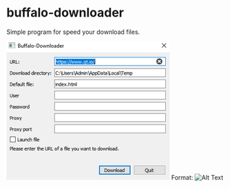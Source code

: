 # buffalo-downloader
Simple program for speed your download files. 


![GitHub Logo](/images/buffalo-downloader.PNG)
Format: ![Alt Text](url)
